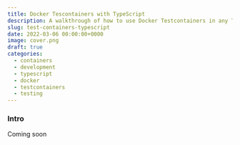 ```yaml
---
title: Docker Tescontainers with TypeScript
description: A walkthrough of how to use Docker Testcontainers in any Typescript based project.
slug: test-containers-typescript
date: 2022-03-06 00:00:00+0000
image: cover.png
draft: true
categories: 
  - containers
  - development
  - typescript
  - docker
  - testcontainers
  - testing
---
```


### Intro 

Coming soon

